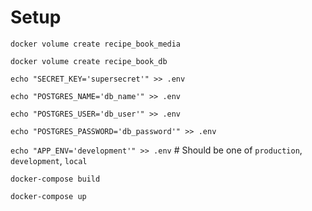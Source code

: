 # Setup

`docker volume create recipe_book_media`

`docker volume create recipe_book_db`

`echo "SECRET_KEY='supersecret'" >> .env`

`echo "POSTGRES_NAME='db_name'" >> .env`

`echo "POSTGRES_USER='db_user'" >> .env`

`echo "POSTGRES_PASSWORD='db_password'" >> .env`

`echo "APP_ENV='development'" >> .env`  # Should be one of `production`, `development`, `local`

`docker-compose build`

`docker-compose up`
